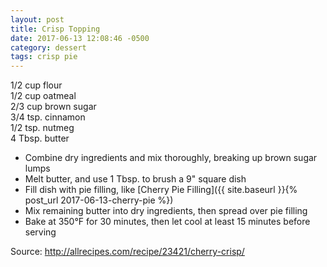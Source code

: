 ```yaml
---
layout: post
title: Crisp Topping
date: 2017-06-13 12:08:46 -0500
category: dessert
tags: crisp pie
---
```

1/2 cup flour  
1/2 cup oatmeal  
2/3 cup brown sugar  
3/4 tsp. cinnamon  
1/2 tsp. nutmeg  
4 Tbsp. butter  
<ul>
 	<li>Combine dry ingredients and mix thoroughly, breaking up brown sugar lumps</li>
 	<li>Melt butter, and use 1 Tbsp. to brush a 9" square dish</li>
 	<li>Fill dish with pie filling, like [Cherry Pie Filling]({{ site.baseurl }}{% post_url 2017-06-13-cherry-pie %})</li>
 	<li>Mix remaining butter into dry ingredients, then spread over pie filling</li>
 	<li>Bake at 350°F for 30 minutes, then let cool at least 15 minutes before serving</li>
</ul>
Source: <a href="http://allrecipes.com/recipe/23421/cherry-crisp/">http://allrecipes.com/recipe/23421/cherry-crisp/</a>
